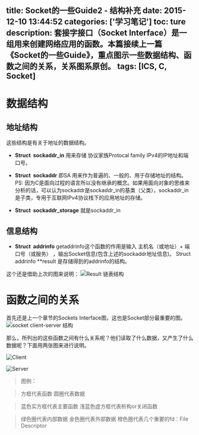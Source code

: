 title: Socket的一些Guide2 - 结构补充
date: 2015-12-10 13:44:52
categories: ['学习笔记']
toc: ture
description: 套接字接口（Socket Interface）是一组用来创建网络应用的函数。本篇接续上一篇《Socket的一些Guide》，重点图示一些数据结构、函数之间的关系，关系图系原创。
tags: [ICS, C, Socket]
---

# 数据结构

## 地址结构

这些结构是有关于地址的数据结构。

- **Struct&nbsp; sockaddr_in**
用来存储 协议家族Protocal family IPv4的IP地址和端口号。

- **Struct&nbsp; sockaddr**
即SA
用来作为普遍的、一般的、用于存储地址的结构。
PS: 因为C是面向过程的语言所以没有继承的概念。如果用面向对象的思维来分析的话，可以认为sockaddr是sockaddr\_in的基类（父类），sockaddr\_in是子类，专用于互联网IPv4协议栈下的应用地址的存储。

- **Struct&nbsp; sockaddr_storage**
就是sockaddr_in

## 信息结构

- **Struct&nbsp; addrinfo**
getaddrinfo这个函数的作用是输入 主机名（或地址）+ 端口号（或服务） ，输出Socket信息(包含上述的sockaddr地址信息)。
Struct addrinfo **result 是存储得到的addrinfo的结构。

这个还是借助上次的图来说明：
![Result 链表结构](http://imglf.nosdn.127.net/img/MGpGUW9CdGlzcDVPWHF3ZE91M2RybHpHeHVLSzN3ZzlnREFwelZQejJoM1dhNkxtL3JPdjl3PT0.png)

# 函数之间的关系

首先还是上一个章节的Sockets Interface图，这也是Socket部分最重要的图。
![socket client-server 结构](http://imglf0.nosdn.127.net/img/MGpGUW9CdGlzcDVPWHF3ZE91M2RycG5CZVRCaWFHTHNVTjVzNFJGUVdlTzVvc0kySmRiWUhnPT0.png)

那么，所列出的这些函数之间有什么关系呢？他们读取了什么数据，又产生了什么数据呢？下面用两张图来进行说明。

![Client](http://imglf0.nosdn.127.net/img/MGpGUW9CdGlzcDUvOCs0cEl4djNTQi9rYnl4cmdUdE0wQjV5YmlwL1RQSHQ5UlVsNkhqSm93PT0.png?imageView&thumbnail=1680x0&quality=96&stripmeta=0&type=jpg%7Cwatermark&type=2&text=wqkgWmFjaGFyeSAvIG1hcmNob24ucGt1b3Mub3Jn&font=bXN5aA==&gravity=southwest&dissolve=30&fontsize=340&dx=16&dy=20&stripmeta=0)

![Server](http://imglf2.nosdn.127.net/img/MGpGUW9CdGlzcDUvOCs0cEl4djNTQ0F6TVE2UGxORzZEK3IwR1NVck9VRnAvakZWQ1Nyc2dnPT0.png?imageView&thumbnail=1680x0&quality=96&stripmeta=0&type=jpg%7Cwatermark&type=2&text=wqkgWmFjaGFyeSAvIG1hcmNob24ucGt1b3Mub3Jn&font=bXN5aA==&gravity=southwest&dissolve=30&fontsize=340&dx=16&dy=20&stripmeta=0)

> 图例：

>方框代表函数
>圆圈代表数据

>蓝色实方框代表主要函数
>浅蓝色虚方框代表析构or关闭函数

>绿色圈代表内部数据
>金色圈代表外部数据
>橙色圈代表几个重要的fd：File Descriptor